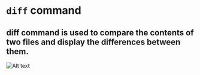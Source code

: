 # `diff` command



## diff command  is used to compare the contents of two files and display the differences between them. 



![Alt text](<images/diff cmd#.PNG>)